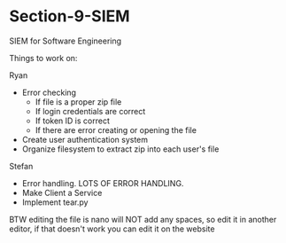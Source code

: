 # Section-9-SIEM
SIEM for Software Engineering

Things to work on:

Ryan
  - Error checking
    - If file is a proper zip file
    - If login credentials are correct
    - If token ID is correct
    - If there are error creating or opening the file
  - Create user authentication system
  - Organize filesystem to extract zip into each user's file

Stefan
  - Error handling. LOTS OF ERROR HANDLING.
  - Make Client a Service
  - Implement tear.py 

BTW editing the file is nano will NOT add any spaces, so edit it in another editor, if that doesn't work you can edit it on the website
